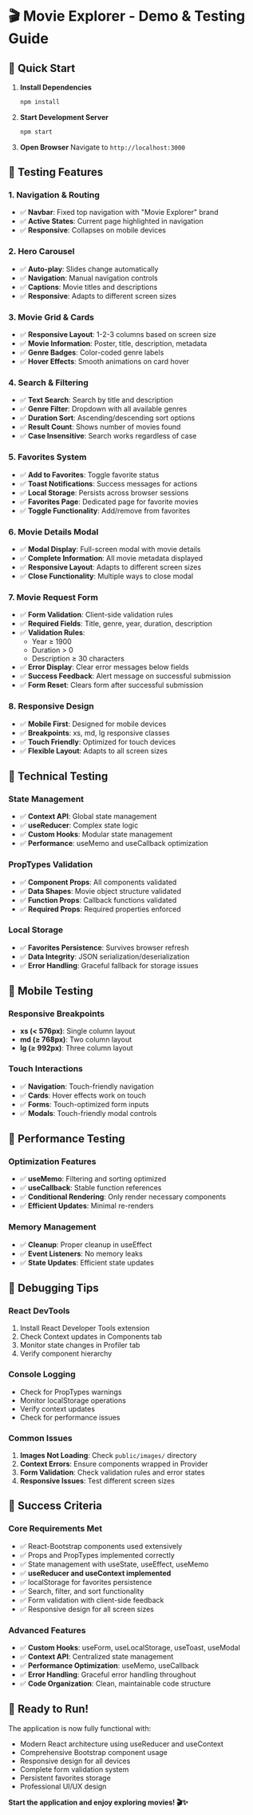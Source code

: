 # 🎬 Movie Explorer - Demo & Testing Guide

## 🚀 Quick Start

1. **Install Dependencies**
   ```bash
   npm install
   ```

2. **Start Development Server**
   ```bash
   npm start
   ```

3. **Open Browser**
   Navigate to `http://localhost:3000`

## 🧪 Testing Features

### 1. Navigation & Routing
- ✅ **Navbar**: Fixed top navigation with "Movie Explorer" brand
- ✅ **Active States**: Current page highlighted in navigation
- ✅ **Responsive**: Collapses on mobile devices

### 2. Hero Carousel
- ✅ **Auto-play**: Slides change automatically
- ✅ **Navigation**: Manual navigation controls
- ✅ **Captions**: Movie titles and descriptions
- ✅ **Responsive**: Adapts to different screen sizes

### 3. Movie Grid & Cards
- ✅ **Responsive Layout**: 1-2-3 columns based on screen size
- ✅ **Movie Information**: Poster, title, description, metadata
- ✅ **Genre Badges**: Color-coded genre labels
- ✅ **Hover Effects**: Smooth animations on card hover

### 4. Search & Filtering
- ✅ **Text Search**: Search by title and description
- ✅ **Genre Filter**: Dropdown with all available genres
- ✅ **Duration Sort**: Ascending/descending sort options
- ✅ **Result Count**: Shows number of movies found
- ✅ **Case Insensitive**: Search works regardless of case

### 5. Favorites System
- ✅ **Add to Favorites**: Toggle favorite status
- ✅ **Toast Notifications**: Success messages for actions
- ✅ **Local Storage**: Persists across browser sessions
- ✅ **Favorites Page**: Dedicated page for favorite movies
- ✅ **Toggle Functionality**: Add/remove from favorites

### 6. Movie Details Modal
- ✅ **Modal Display**: Full-screen modal with movie details
- ✅ **Complete Information**: All movie metadata displayed
- ✅ **Responsive Layout**: Adapts to different screen sizes
- ✅ **Close Functionality**: Multiple ways to close modal

### 7. Movie Request Form
- ✅ **Form Validation**: Client-side validation rules
- ✅ **Required Fields**: Title, genre, year, duration, description
- ✅ **Validation Rules**:
  - Year ≥ 1900
  - Duration > 0
  - Description ≥ 30 characters
- ✅ **Error Display**: Clear error messages below fields
- ✅ **Success Feedback**: Alert message on successful submission
- ✅ **Form Reset**: Clears form after successful submission

### 8. Responsive Design
- ✅ **Mobile First**: Designed for mobile devices
- ✅ **Breakpoints**: xs, md, lg responsive classes
- ✅ **Touch Friendly**: Optimized for touch devices
- ✅ **Flexible Layout**: Adapts to all screen sizes

## 🔧 Technical Testing

### State Management
- ✅ **Context API**: Global state management
- ✅ **useReducer**: Complex state logic
- ✅ **Custom Hooks**: Modular state management
- ✅ **Performance**: useMemo and useCallback optimization

### PropTypes Validation
- ✅ **Component Props**: All components validated
- ✅ **Data Shapes**: Movie object structure validated
- ✅ **Function Props**: Callback functions validated
- ✅ **Required Props**: Required properties enforced

### Local Storage
- ✅ **Favorites Persistence**: Survives browser refresh
- ✅ **Data Integrity**: JSON serialization/deserialization
- ✅ **Error Handling**: Graceful fallback for storage issues

## 📱 Mobile Testing

### Responsive Breakpoints
- **xs (< 576px)**: Single column layout
- **md (≥ 768px)**: Two column layout  
- **lg (≥ 992px)**: Three column layout

### Touch Interactions
- ✅ **Navigation**: Touch-friendly navigation
- ✅ **Cards**: Hover effects work on touch
- ✅ **Forms**: Touch-optimized form inputs
- ✅ **Modals**: Touch-friendly modal controls

## 🎯 Performance Testing

### Optimization Features
- ✅ **useMemo**: Filtering and sorting optimized
- ✅ **useCallback**: Stable function references
- ✅ **Conditional Rendering**: Only render necessary components
- ✅ **Efficient Updates**: Minimal re-renders

### Memory Management
- ✅ **Cleanup**: Proper cleanup in useEffect
- ✅ **Event Listeners**: No memory leaks
- ✅ **State Updates**: Efficient state updates

## 🐛 Debugging Tips

### React DevTools
1. Install React Developer Tools extension
2. Check Context updates in Components tab
3. Monitor state changes in Profiler tab
4. Verify component hierarchy

### Console Logging
- Check for PropTypes warnings
- Monitor localStorage operations
- Verify context updates
- Check for performance issues

### Common Issues
1. **Images Not Loading**: Check `public/images/` directory
2. **Context Errors**: Ensure components wrapped in Provider
3. **Form Validation**: Check validation rules and error states
4. **Responsive Issues**: Test different screen sizes

## 🎉 Success Criteria

### Core Requirements Met
- ✅ React-Bootstrap components used extensively
- ✅ Props and PropTypes implemented correctly
- ✅ State management with useState, useEffect, useMemo
- ✅ **useReducer and useContext implemented**
- ✅ localStorage for favorites persistence
- ✅ Search, filter, and sort functionality
- ✅ Form validation with client-side feedback
- ✅ Responsive design for all screen sizes

### Advanced Features
- ✅ **Custom Hooks**: useForm, useLocalStorage, useToast, useModal
- ✅ **Context API**: Centralized state management
- ✅ **Performance Optimization**: useMemo, useCallback
- ✅ **Error Handling**: Graceful error handling throughout
- ✅ **Code Organization**: Clean, maintainable code structure

## 🚀 Ready to Run!

The application is now fully functional with:
- Modern React architecture using useReducer and useContext
- Comprehensive Bootstrap component usage
- Responsive design for all devices
- Complete form validation system
- Persistent favorites storage
- Professional UI/UX design

**Start the application and enjoy exploring movies! 🎬✨**
